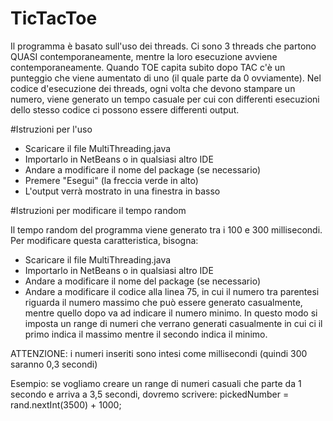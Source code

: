 # TicTacToe

Il programma è basato sull'uso dei threads. Ci sono 3 threads che partono QUASI contemporaneamente, mentre la loro esecuzione avviene contemporaneamente. Quando TOE capita subito dopo TAC c'è un punteggio che viene aumentato di uno (il quale parte da 0 ovviamente).
Nel codice d'esecuzione dei threads, ogni volta che devono stampare un numero, viene generato un tempo casuale per cui con differenti esecuzioni dello stesso codice ci possono essere differenti output.

#Istruzioni per l'uso

- Scaricare il file MultiThreading.java
- Importarlo in NetBeans o in qualsiasi altro IDE
- Andare a modificare il nome del package (se necessario)
- Premere "Esegui" (la freccia verde in alto)
- L'output verrà mostrato in una finestra in basso

#Istruzioni per modificare il tempo random

Il tempo random del programma viene generato tra i 100 e 300 millisecondi. Per modificare questa caratteristica, bisogna:
- Scaricare il file MultiThreading.java
- Importarlo in NetBeans o in qualsiasi altro IDE
- Andare a modificare il nome del package (se necessario)
- Andare a modificare il codice alla linea 75, in cui il numero tra parentesi riguarda il numero massimo che può essere generato casualmente, mentre quello dopo va ad indicare il numero minimo. In questo modo si imposta un range di numeri che verrano generati casualmente in cui ci il primo indica il massimo mentre il secondo indica il minimo.

ATTENZIONE: i numeri inseriti sono intesi come millisecondi (quindi 300 saranno 0,3 secondi)

Esempio: se vogliamo creare un range di numeri casuali che parte da 1 secondo e arriva a 3,5 secondi, dovremo scrivere:
pickedNumber = rand.nextInt(3500) + 1000;
